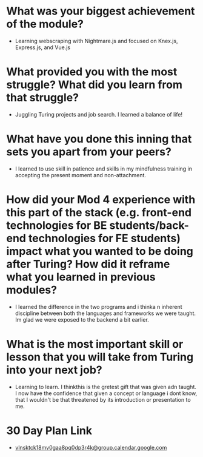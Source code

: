 # What was your biggest achievement of the module?
* Learning webscraping with Nightmare.js and focused on Knex.js, Express.js, and Vue.js

# What provided you with the most struggle? What did you learn from that struggle?
* Juggling Turing projects and job search. I learned a balance of life!

# What have you done this inning that sets you apart from your peers?
* I learned to use skill in patience and skills in my mindfulness training in accepting the present moment and non-attachment.

# How did your Mod 4 experience with this part of the stack (e.g. front-end technologies for BE students/back-end technologies for FE students) impact what you wanted to be doing after Turing? How did it reframe what you learned in previous modules?
* I learned the difference in the two programs and i thinka n inherent discipline between both the languages and frameworks we were taught. Im glad we were exposed to the backend a bit earlier.

# What is the most important skill or lesson that you will take from Turing into your next job?
 * Learning to learn. I thinkthis is the gretest gift that was given adn taught. I now have the confidence that given a concept or language i dont know, that I wouldn't be that threatened by its introduction or presentation to me.
 
# 30 Day Plan Link
* <vlnsktck18mv0gaa8pq0dp3r4k@group.calendar.google.com>
